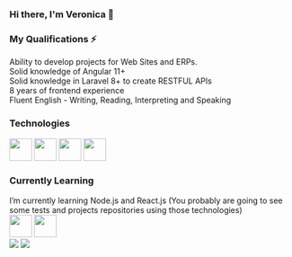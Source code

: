 ### Hi there, I'm Veronica 👋

### My Qualifications ⚡
<div>
Ability to develop projects for Web Sites and ERPs.<br>
Solid knowledge of Angular 11+<br>
Solid knowledge in Laravel 8+ to create RESTFUL APIs<br>
8 years of frontend experience<br>
Fluent English - Writing, Reading, Interpreting and Speaking<br>
</div>

### Technologies 
<div>
          
<img src="https://cdn.jsdelivr.net/gh/devicons/devicon/icons/typescript/typescript-original.svg" width="40" height="40"  />
<img src="https://cdn.jsdelivr.net/gh/devicons/devicon/icons/ionic/ionic-original.svg"  width="40" height="40" />       
<img src="https://cdn.jsdelivr.net/gh/devicons/devicon/icons/angularjs/angularjs-original.svg" width="40" height="40"/>       <img src="https://cdn.jsdelivr.net/gh/devicons/devicon/icons/laravel/laravel-plain.svg" width="40" height="40" />
      
          
</div>

### Currently Learning

<div>
I’m currently learning Node.js and React.js (You probably are going to see some tests and projects repositories using those technologies)<br>
</div> 
<div>
<img src="https://cdn.jsdelivr.net/gh/devicons/devicon/icons/nodejs/nodejs-original.svg" width="40" height="40" />           <img src="https://cdn.jsdelivr.net/gh/devicons/devicon/icons/react/react-original.svg" width="40" height="40" />
</div>
        
<div>
<a href = "mailto:verociolfi@gmail.com"><img src="https://img.shields.io/badge/Gmail-D14836?style=for-the-badge&logo=gmail&logoColor=white" target="_blank"></a>
<a href="https://www.linkedin.com/in/veronica-ciolfi-b89b7b198/" target="_blank"><img src="https://img.shields.io/badge/-LinkedIn-%230077B5?style=for-the-badge&logo=linkedin&logoColor=white" target="_blank"></a>   
</div>



          
